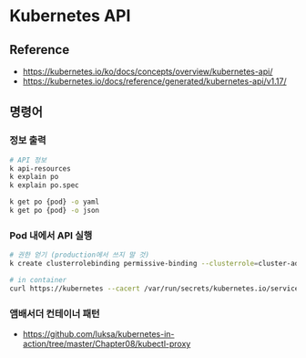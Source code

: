 # Kubernetes API

## Reference

* <https://kubernetes.io/ko/docs/concepts/overview/kubernetes-api/>
* <https://kubernetes.io/docs/reference/generated/kubernetes-api/v1.17/>

## 명령어

### 정보 출력

```bash
# API 정보
k api-resources
k explain po
k explain po.spec

k get po {pod} -o yaml
k get po {pod} -o json
```

### Pod 내에서 API 실행

```bash
# 권한 얻기 (production에서 쓰지 말 것)
k create clusterrolebinding permissive-binding --clusterrole=cluster-admin --group=system:serviceaccounts

# in container
curl https://kubernetes --cacert /var/run/secrets/kubernetes.io/serviceaccount/ca.crt -H "Authorization: Bearer $(cat /var/run/secrets/kubernetes.io/serviceaccount/token)"
```

### 앰배서더 컨테이너 패턴

* <https://github.com/luksa/kubernetes-in-action/tree/master/Chapter08/kubectl-proxy>
